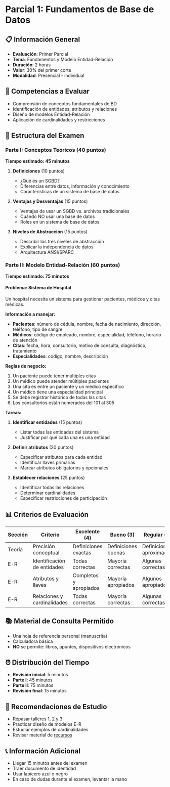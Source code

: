 # Parcial 1: Fundamentos de Base de Datos

## 📋 Información General
- **Evaluación**: Primer Parcial
- **Tema**: Fundamentos y Modelo Entidad-Relación
- **Duración**: 2 horas
- **Valor**: 30% del primer corte
- **Modalidad**: Presencial - individual

## 🎯 Competencias a Evaluar
- Comprensión de conceptos fundamentales de BD
- Identificación de entidades, atributos y relaciones
- Diseño de modelos Entidad-Relación
- Aplicación de cardinalidades y restricciones

## 📝 Estructura del Examen

### Parte I: Conceptos Teóricos (40 puntos)
**Tiempo estimado: 45 minutos**

1. **Definiciones** (10 puntos)
   - ¿Qué es un SGBD?
   - Diferencias entre datos, información y conocimiento
   - Características de un sistema de base de datos

2. **Ventajas y Desventajas** (15 puntos)
   - Ventajas de usar un SGBD vs. archivos tradicionales
   - Cuándo NO usar una base de datos
   - Roles en un sistema de base de datos

3. **Niveles de Abstracción** (15 puntos)
   - Describir los tres niveles de abstracción
   - Explicar la independencia de datos
   - Arquitectura ANSI/SPARC

### Parte II: Modelo Entidad-Relación (60 puntos)
**Tiempo estimado: 75 minutos**

#### Problema: Sistema de Hospital

Un hospital necesita un sistema para gestionar pacientes, médicos y citas médicas.

**Información a manejar:**
- **Pacientes**: número de cédula, nombre, fecha de nacimiento, dirección, teléfono, tipo de sangre
- **Médicos**: código de empleado, nombre, especialidad, teléfono, horario de atención
- **Citas**: fecha, hora, consultorio, motivo de consulta, diagnóstico, tratamiento
- **Especialidades**: código, nombre, descripción

**Reglas de negocio:**
1. Un paciente puede tener múltiples citas
2. Un médico puede atender múltiples pacientes
3. Una cita es entre un paciente y un médico específico
4. Un médico tiene una especialidad principal
5. Se debe registrar histórico de todas las citas
6. Los consultorios están numerados del 101 al 305

**Tareas:**
1. **Identificar entidades** (15 puntos)
   - Listar todas las entidades del sistema
   - Justificar por qué cada una es una entidad

2. **Definir atributos** (20 puntos)
   - Especificar atributos para cada entidad
   - Identificar llaves primarias
   - Marcar atributos obligatorios y opcionales

3. **Establecer relaciones** (25 puntos)
   - Identificar todas las relaciones
   - Determinar cardinalidades
   - Especificar restricciones de participación

## 📊 Criterios de Evaluación

| Sección | Criterio | Excelente (4) | Bueno (3) | Regular (2) | Deficiente (1) |
|---------|----------|---------------|-----------|-------------|----------------|
| Teoría | Precisión conceptual | Definiciones exactas | Definiciones buenas | Definiciones aproximadas | Definiciones incorrectas |
| E-R | Identificación de entidades | Todas correctas | Mayoría correctas | Algunas correctas | Pocas correctas |
| E-R | Atributos y llaves | Completos y apropiados | Mayoría apropiados | Algunos apropiados | Pocos apropiados |
| E-R | Relaciones y cardinalidades | Todas correctas | Mayoría correctas | Algunas correctas | Pocas correctas |

## 📚 Material de Consulta Permitido
- Una hoja de referencia personal (manuscrita)
- Calculadora básica
- **NO** se permite: libros, apuntes, dispositivos electrónicos

## ⏰ Distribución del Tiempo
- **Revisión inicial**: 5 minutos
- **Parte I**: 45 minutos
- **Parte II**: 75 minutos
- **Revisión final**: 15 minutos

## 🎯 Recomendaciones de Estudio
- Repasar talleres 1, 2 y 3
- Practicar diseño de modelos E-R
- Estudiar ejemplos de cardinalidades
- Revisar material de [recursos](../../recursos/)

## 📞 Información Adicional
- Llegar 15 minutos antes del examen
- Traer documento de identidad
- Usar lapicero azul o negro
- En caso de dudas durante el examen, levantar la mano